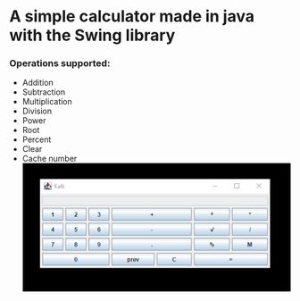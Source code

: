# A simple calculator made in java with the Swing library
### Operations supported:
- Addition
- Subtraction
- Multiplication
- Division
- Power
- Root
- Percent
- Clear
- Cache number
![image of the calculator](Images/Kalk.png)
